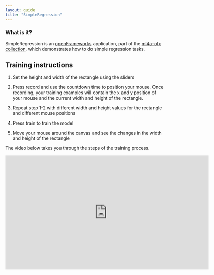 ```yaml
---
layout: guide
title: "SimpleRegression"
---
```

### What is it?

SimpleRegression is an [openFrameworks](http://www.openframeworks.cc) application, part of the [ml4a-ofx collection](https://github.com/ml4a/ml4a-ofx/), which demonstrates how to do simple regression tasks. 


## Training instructions

1. Set the height and width of the rectangle using the sliders

2. Press record and use the countdown time to position your mouse. Once recording, your training examples will contain the x and y position of your mouse and the current width and height of the rectangle.

3. Repeat step 1-2 with different width and height values for the rectangle and different mouse positions

4. Press train to train the model

5. Move your mouse around the canvas and see the changes in the width and height of the rectangle

The video below takes you through the steps of the training process.

<center>
<iframe src="https://player.vimeo.com/video/212888761" width="640" height="360" frameborder="0" webkitallowfullscreen mozallowfullscreen allowfullscreen></iframe>
</center>




